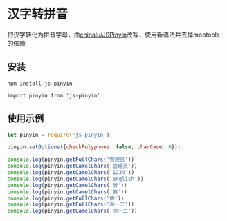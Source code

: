 # 汉字转拼音
把汉字转化为拼音字母，由[chinalu/JSPinyin](https://github.com/chinalu/JSPinyin)改写，使用新语法并去掉mootools的依赖

## 安装
```base
npm install js-pinyin

import pinyin from 'js-pinyin'
```

## 使用示例
```js
let pinyin = require('js-pinyin');

pinyin.setOptions({checkPolyphone: false, charCase: 0});

console.log(pinyin.getFullChars('管理员'))
console.log(pinyin.getCamelChars('管理员'))
console.log(pinyin.getCamelChars('1234'))
console.log(pinyin.getCamelChars('english'))
console.log(pinyin.getCamelChars('昕'))
console.log(pinyin.getCamelChars('佛'))
console.log(pinyin.getFullChars('佛'))
console.log(pinyin.getFullChars('凃一二'))
console.log(pinyin.getCamelChars('凃一二'))
```
